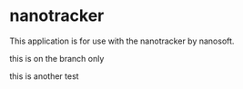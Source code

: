 # nanotracker

This application is for use with the nanotracker by nanosoft. 

this is on the branch only

this is another test
